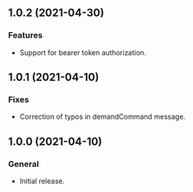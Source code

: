 ## 1.0.2 (2021-04-30)

### Features
- Support for bearer token authorization.

## 1.0.1 (2021-04-10)

### Fixes
- Correction of typos in demandCommand message.

## 1.0.0 (2021-04-10)

### General
- Initial release.